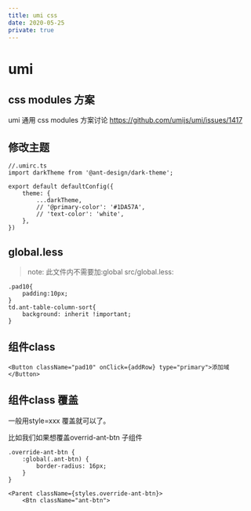 ```yaml
---
title: umi css
date: 2020-05-25
private: true
---
```

# umi
## css modules 方案
umi 通用 css modules 方案讨论
https://github.com/umijs/umi/issues/1417

## 修改主题
    //.umirc.ts
    import darkTheme from '@ant-design/dark-theme';

    export default defaultConfig({ 
        theme: {
            ...darkTheme,
            // '@primary-color': '#1DA57A',
            // 'text-color': 'white',
        },
    })

## global.less
> note: 此文件内不需要加:global
src/global.less:

    .pad10{
        padding:10px;
    }
    td.ant-table-column-sort{
        background: inherit !important;
    }

## 组件class
    <Button className="pad10" onClick={addRow} type="primary">添加域</Button>

## 组件class 覆盖
一般用style=xxx 覆盖就可以了。

比如我们如果想覆盖overrid-ant-btn 子组件

    .override-ant-btn {
        :global(.ant-btn) {
            border-radius: 16px;
        }
    }

    <Parent className={styles.override-ant-btn}>
        <Btn className="ant-btn">
